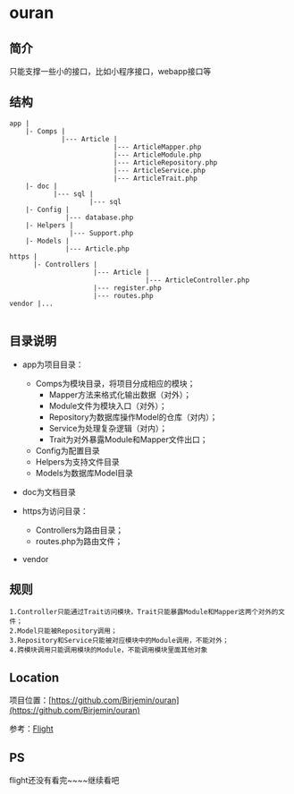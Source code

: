 # ouran

## 简介
只能支撑一些小的接口，比如小程序接口，webapp接口等

## 结构
```
app |
    |- Comps |
             |--- Article |
                          |--- ArticleMapper.php
                          |--- ArticleModule.php
                          |--- ArticleRepository.php
                          |--- ArticleService.php
                          |--- ArticleTrait.php
    |- doc |
           |--- sql |
                    |--- sql
    |- Config |
              |--- database.php
    |- Helpers |
               |--- Support.php
    |- Models |
              |--- Article.php
https |
      |- Controllers |
                     |--- Article |
                                  |--- ArticleController.php
                     |--- register.php
                     |--- routes.php
vendor |...
              
```

## 目录说明

* app为项目目录：
    * Comps为模块目录，将项目分成相应的模块；
        * Mapper方法来格式化输出数据（对外）；
        * Module文件为模块入口（对外）；
        * Repository为数据库操作Model的仓库（对内）；
        * Service为处理复杂逻辑（对内）；
        * Trait为对外暴露Module和Mapper文件出口；
    * Config为配置目录
    * Helpers为支持文件目录
    * Models为数据库Model目录

* doc为文档目录

* https为访问目录：
    * Controllers为路由目录；
    * routes.php为路由文件；

* vendor

## 规则

```
1.Controller只能通过Trait访问模块，Trait只能暴露Module和Mapper这两个对外的文件；
2.Model只能被Repository调用；
3.Repository和Service只能被对应模块中的Module调用，不能对外；
4.跨模块调用只能调用模块的Module，不能调用模块里面其他对象
```
## Location

项目位置：[https://github.com/Birjemin/ouran](https://github.com/Birjemin/ouran)

参考：[Flight](http://flightphp.com/)


## PS
flight还没有看完~~~~继续看吧